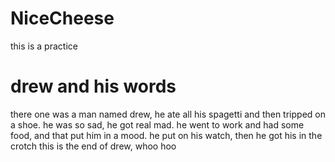 # NiceCheese
this is a practice
# drew and his words
there one was a man named drew, he ate all his spagetti and then tripped on a shoe. 
he was so sad, he got real mad. 
he went to work and had some food, and that put him in a mood.
he put on his watch, then he got his in the crotch
this is the end of drew, whoo hoo
